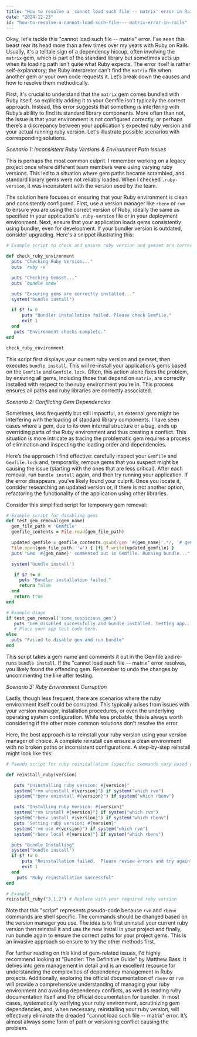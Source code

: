 ```yaml
---
title: "How to resolve a 'cannot load such file -- matrix' error in Rails?"
date: "2024-12-23"
id: "how-to-resolve-a-cannot-load-such-file----matrix-error-in-rails"
---
```


Okay, let's tackle this "cannot load such file -- matrix" error. I’ve seen this beast rear its head more than a few times over my years with Ruby on Rails. Usually, it's a telltale sign of a dependency hiccup, often involving the `matrix` gem, which is part of the standard library but sometimes acts up when its loading path isn't quite what Ruby expects. The error itself is rather self-explanatory; the Ruby interpreter can't find the `matrix` file when another gem or your own code requests it. Let’s break down the causes and how to resolve them methodically.

First, it's crucial to understand that the `matrix` gem comes bundled with Ruby itself, so explicitly adding it to your Gemfile isn't typically the correct approach. Instead, this error suggests that something is interfering with Ruby’s ability to find its standard library components. More often than not, the issue is that your environment is not configured correctly, or perhaps there’s a discrepancy between your application's expected ruby version and your actual running ruby version. Let's illustrate possible scenarios with corresponding solutions.

*Scenario 1: Inconsistent Ruby Versions & Environment Path Issues*

This is perhaps the most common culprit. I remember working on a legacy project once where different team members were using varying ruby versions. This led to a situation where gem paths became scrambled, and standard library gems were not reliably loaded. When I checked `.ruby-version`, it was inconsistent with the version used by the team.

The solution here focuses on ensuring that your Ruby environment is clean and consistently configured. First, use a version manager like `rbenv` or `rvm` to ensure you are using the correct version of Ruby, ideally the same as specified in your application's `.ruby-version` file or in your deployment environment. Next, ensure that your application loads gems consistently using bundler, even for development. If your bundler version is outdated, consider upgrading. Here's a snippet illustrating this:

```ruby
# Example script to check and ensure ruby version and gemset are correct

def check_ruby_environment
  puts "Checking Ruby Version..."
  puts `ruby -v`

  puts "Checking Gemset..."
  puts `bundle show`

  puts "Ensuring gems are correctly installed..."
  system("bundle install")

  if $? != 0
      puts "Bundler installation failed. Please check Gemfile."
      exit 1
  end
   puts "Environment checks complete."
end

check_ruby_environment
```

This script first displays your current ruby version and gemset, then executes `bundle install`. This will re-install your application’s gems based on the `Gemfile` and `Gemfile.lock`. Often, this action alone fixes the problem, by ensuring all gems, including those that depend on `matrix`, are correctly installed with respect to the ruby environment you're in. This process ensures all paths and ruby libraries are correctly associated.

*Scenario 2: Conflicting Gem Dependencies*

Sometimes, less frequently but still impactful, an external gem might be interfering with the loading of standard library components. I have seen cases where a gem, due to its own internal structure or a bug, ends up overriding parts of the Ruby environment and thus creating a conflict. This situation is more intricate as tracing the problematic gem requires a process of elimination and inspecting the loading order and dependencies.

Here’s the approach I find effective: carefully inspect your `Gemfile` and `Gemfile.lock` and, temporarily, remove gems that you suspect might be causing the issue (starting with the ones that are less critical). After each removal, run `bundle install` again, and then try running your application. If the error disappears, you’ve likely found your culprit. Once you locate it, consider researching an updated version or, if there is not another option, refactoring the functionality of the application using other libraries.

Consider this simplified script for temporary gem removal:

```ruby
# Example script for disabling gems
def test_gem_removal(gem_name)
  gem_file_path = 'Gemfile'
  gemfile_contents = File.read(gem_file_path)

  updated_gemfile = gemfile_contents.gsub(/gem '#{gem_name}'.*/, '# gem \1')
  File.open(gem_file_path, 'w') { |f| f.write(updated_gemfile) }
  puts "Gem '#{gem_name}' commented out in Gemfile. Running bundle..."

  system('bundle install')

   if $? != 0
     puts "Bundler installation failed."
     return false
  end
   return true
end

# Example Usage
if test_gem_removal('some_suspicious_gem')
   puts "Gem disabled successfully and bundle installed. Testing app..."
   # Place your app test code here.
else
  puts "Failed to disable gem and run bundle"
end
```

This script takes a gem name and comments it out in the Gemfile and re-runs `bundle install`. If the "cannot load such file -- matrix" error resolves, you likely found the offending gem. Remember to undo the changes by uncommenting the line after testing.

*Scenario 3: Ruby Environment Corruption*

Lastly, though less frequent, there are scenarios where the ruby environment itself could be corrupted. This typically arises from issues with your version manager, installation procedures, or even the underlying operating system configuration. While less probable, this is always worth considering if the other more common solutions don't resolve the error.

Here, the best approach is to reinstall your ruby version using your version manager of choice. A complete reinstall can ensure a clean environment with no broken paths or inconsistent configurations. A step-by-step reinstall might look like this:

```ruby
# Pseudo script for ruby reinstallation (specific commands vary based on your rvm/rbenv)

def reinstall_ruby(version)

   puts "Uninstalling ruby version: #{version}"
   system("rvm uninstall #{version}") if system("which rvm")
   system("rbenv uninstall #{version}") if system("which rbenv")

   puts "Installing ruby version: #{version}"
   system("rvm install #{version}") if system("which rvm")
   system("rbenv install #{version}") if system("which rbenv")
   puts "Setting ruby version: #{version}"
   system("rvm use #{version}") if system("which rvm")
   system("rbenv local #{version}") if system("which rbenv")

  puts "Bundle Installing"
  system("bundle install")
  if $? != 0
      puts "Reinstallation failed.  Please review errors and try again"
      exit 1
  end
    puts "Ruby reinstallation successful"
end

# Example
reinstall_ruby("3.1.2") # Replace with your required ruby version
```

Note that this "script" represents pseudo-code because `rvm` and `rbenv` commands are shell specific. The commands should be changed based on the version manager you use. The idea is to first uninstall your current ruby version then reinstall it and use the new install in your project and finally, run bundle again to ensure the correct paths for your project gems. This is an invasive approach so ensure to try the other methods first.

For further reading on this kind of gem-related issues, I'd highly recommend looking at "Bundler: The Definitive Guide" by Matthew Bass. It delves into gem management in detail and is an excellent resource for understanding the complexities of dependency management in Ruby projects. Additionally, exploring the official documentation of `rbenv` or `rvm` will provide a comprehensive understanding of managing your ruby environment and avoiding dependency conflicts, as well as reading ruby documentation itself and the official documentation for bundler. In most cases, systematically verifying your ruby environment, scrutinizing gem dependencies, and, when necessary, reinstalling your ruby version, will effectively eliminate the dreaded "cannot load such file -- matrix" error. It’s almost always some form of path or versioning conflict causing the problem.
